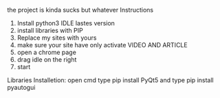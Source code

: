 the project is kinda sucks but whatever
Instructions

1. Install python3 IDLE lastes version
2. install libraries with PIP 
3. Replace my sites with yours 
4. make sure your site have only activate VIDEO AND ARTICLE
5. open a chrome page
6. drag idle on the right
7. start

Libraries Installetion:
open cmd
type pip install PyQt5
and type pip install pyautogui
